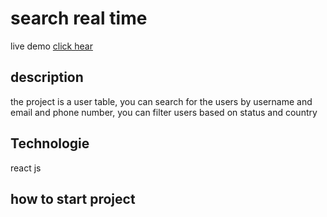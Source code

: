# search real time

live demo [click hear](https://ahmedeldeep28.github.io/real_time_search/)

## description
the project is a user table, you can search for the users by username and email and phone number, you can filter users based on status and country

## Technologie
react js

## how to start project
